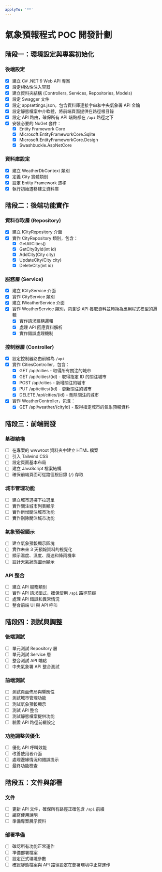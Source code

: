 ```yaml
---
applyTo: '**'
---
```

# 氣象預報程式 POC 開發計劃

## 階段一：環境設定與專案初始化

### 後端設定
- [x] 建立 C# .NET 9 Web API 專案
- [x] 設定相依性注入容器
- [x] 建立資料夾結構 (Controllers, Services, Repositories, Models)
- [x] 設定 Swagger 文件
- [x] 設定 appsettings.json，包含資料庫連接字串和中央氣象署 API 金鑰
- [x] 設定靜態檔案中介軟體，將前端頁面提供在路徑根目錄
- [x] 設定 API 路由，確保所有 API 端點都在 `/api` 路徑之下
- [x] 安裝必要的 NuGet 套件：
  - [x] Entity Framework Core
  - [x] Microsoft.EntityFrameworkCore.Sqlite
  - [x] Microsoft.EntityFrameworkCore.Design
  - [x] Swashbuckle.AspNetCore

### 資料庫設定
- [x] 建立 WeatherDbContext 類別
- [x] 定義 City 實體類別
- [x] 設定 Entity Framework 遷移
- [x] 執行初始遷移建立資料庫

## 階段二：後端功能實作

### 資料存取層 (Repository)
- [x] 建立 ICityRepository 介面
- [x] 實作 CityRepository 類別，包含：
  - [x] GetAllCities()
  - [x] GetCityById(int id)
  - [x] AddCity(City city)
  - [x] UpdateCity(City city)
  - [x] DeleteCity(int id)

### 服務層 (Service)
- [x] 建立 ICityService 介面
- [x] 實作 CityService 類別
- [x] 建立 IWeatherService 介面
- [x] 實作 WeatherService 類別，包含從 API 獲取資料並轉換為應用程式模型的邏輯
  - [x] 實作請求建構邏輯
  - [x] 處理 API 回應資料解析
  - [x] 實作錯誤處理機制

### 控制器層 (Controller)
- [x] 設定控制器路由前綴為 `/api`
- [x] 實作 CitiesController，包含：
  - [x] GET /api/cities - 取得所有關注的城市
  - [x] GET /api/cities/{id} - 取得指定 ID 的關注城市
  - [x] POST /api/cities - 新增關注的城市
  - [x] PUT /api/cities/{id} - 更新關注的城市
  - [x] DELETE /api/cities/{id} - 刪除關注的城市
- [x] 實作 WeatherController，包含：
  - [x] GET /api/weather/{cityId} - 取得指定城市的氣象預報資料

## 階段三：前端開發

### 基礎結構
- [ ] 在專案的 wwwroot 資料夾中建立 HTML 檔案
- [ ] 引入 Tailwind CSS
- [ ] 設定頁面基本布局
- [ ] 建立 JavaScript 檔案結構
- [ ] 確保前端頁面可從路徑根目錄 (`/`) 存取

### 城市管理功能
- [ ] 建立城市選擇下拉選單
- [ ] 實作關注城市列表顯示
- [ ] 實作新增關注城市功能
- [ ] 實作刪除關注城市功能

### 氣象預報顯示
- [ ] 建立氣象預報顯示區塊
- [ ] 實作未來 3 天預報資料的視覺化
- [ ] 顯示溫度、濕度、風速和降雨機率
- [ ] 設計天氣狀態圖示顯示

### API 整合
- [ ] 建立 API 服務類別
- [ ] 實作 API 請求函式，確保使用 `/api` 路徑前綴
- [ ] 處理 API 錯誤和異常情況
- [ ] 整合前端 UI 與 API 呼叫

## 階段四：測試與調整

### 後端測試
- [ ] 單元測試 Repository 層
- [ ] 單元測試 Service 層
- [ ] 整合測試 API 端點
- [ ] 中央氣象署 API 整合測試

### 前端測試
- [ ] 測試頁面佈局與響應性
- [ ] 測試城市管理功能
- [ ] 測試氣象預報顯示
- [ ] 測試 API 整合
- [ ] 測試靜態檔案提供功能
- [ ] 驗證 API 路徑前綴設定

### 功能調整與優化
- [ ] 優化 API 呼叫效能
- [ ] 改善使用者介面
- [ ] 處理邊緣情況和錯誤提示
- [ ] 最終功能檢查

## 階段五：文件與部署

### 文件
- [ ] 更新 API 文件，確保所有路徑正確包含 `/api` 前綴
- [ ] 編寫使用說明
- [ ] 準備專案展示資料

### 部署準備
- [ ] 確認所有功能正常運作
- [ ] 準備部署檔案
- [ ] 設定正式環境參數
- [ ] 確認靜態檔案與 API 路徑設定在部署環境中正常運作
